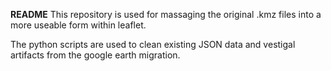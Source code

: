 <strong>README</strong>
This repository is used for massaging the original .kmz files into a more useable form within leaflet.

The python scripts are used to clean existing JSON data and vestigal artifacts from the google earth migration.